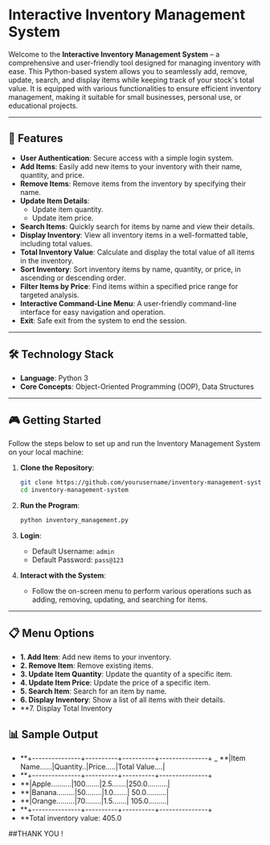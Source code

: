 # Interactive Inventory Management System

Welcome to the **Interactive Inventory Management System** – a comprehensive and user-friendly tool designed for managing inventory with ease. This Python-based system allows you to seamlessly add, remove, update, search, and display items while keeping track of your stock's total value. It is equipped with various functionalities to ensure efficient inventory management, making it suitable for small businesses, personal use, or educational projects.

---

## 🚀 Features

- **User Authentication**: Secure access with a simple login system.
- **Add Items**: Easily add new items to your inventory with their name, quantity, and price.
- **Remove Items**: Remove items from the inventory by specifying their name.
- **Update Item Details**:
  - Update item quantity.
  - Update item price.
- **Search Items**: Quickly search for items by name and view their details.
- **Display Inventory**: View all inventory items in a well-formatted table, including total values.
- **Total Inventory Value**: Calculate and display the total value of all items in the inventory.
- **Sort Inventory**: Sort inventory items by name, quantity, or price, in ascending or descending order.
- **Filter Items by Price**: Find items within a specified price range for targeted analysis.
- **Interactive Command-Line Menu**: A user-friendly command-line interface for easy navigation and operation.
- **Exit**: Safe exit from the system to end the session.

---

## 🛠️ Technology Stack

- **Language**: Python 3
- **Core Concepts**: Object-Oriented Programming (OOP), Data Structures

---

## 🎮 Getting Started

Follow the steps below to set up and run the Inventory Management System on your local machine:

1. **Clone the Repository**:
    ```bash
    git clone https://github.com/yourusername/inventory-management-system.git
    cd inventory-management-system
    ```

2. **Run the Program**:
    ```bash
    python inventory_management.py
    ```

3. **Login**:
   - Default Username: `admin`
   - Default Password: `pass@123`

4. **Interact with the System**:
   - Follow the on-screen menu to perform various operations such as adding, removing, updating, and searching for items.

---

## 📋 Menu Options

- **1. Add Item**: Add new items to your inventory.
- **2. Remove Item**: Remove existing items.
- **3. Update Item Quantity**: Update the quantity of a specific item.
- **4. Update Item Price**: Update the price of a specific item.
- **5. Search Item**: Search for an item by name.
- **6. Display Inventory**: Show a list of all items with their details.
- **7. Display Total Inventory

## 📊 Sample Output
- **+---------------+----------+----------+---------------+
_ **|Item Name......|Quantity..|Price.....|Total Value....|
- **+---------------+----------+----------+---------------+
- **|Apple..........|100.......|2.5.......|250.0..........|
- **|Banana.........|50........|1.0.......| 50.0..........|
- **|Orange.........|70........|1.5.......| 105.0.........|
- **+---------------+----------+----------+---------------+
- **Total inventory value: 405.0





##THANK YOU !

